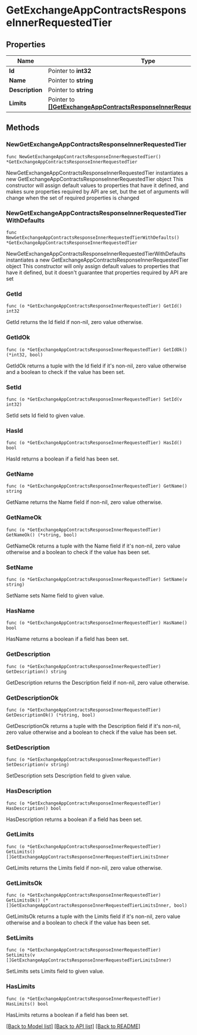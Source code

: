 # GetExchangeAppContractsResponseInnerRequestedTier

## Properties

Name | Type | Description | Notes
------------ | ------------- | ------------- | -------------
**Id** | Pointer to **int32** |  | [optional] 
**Name** | Pointer to **string** |  | [optional] 
**Description** | Pointer to **string** |  | [optional] 
**Limits** | Pointer to [**[]GetExchangeAppContractsResponseInnerRequestedTierLimitsInner**](GetExchangeAppContractsResponseInnerRequestedTierLimitsInner.md) |  | [optional] 

## Methods

### NewGetExchangeAppContractsResponseInnerRequestedTier

`func NewGetExchangeAppContractsResponseInnerRequestedTier() *GetExchangeAppContractsResponseInnerRequestedTier`

NewGetExchangeAppContractsResponseInnerRequestedTier instantiates a new GetExchangeAppContractsResponseInnerRequestedTier object
This constructor will assign default values to properties that have it defined,
and makes sure properties required by API are set, but the set of arguments
will change when the set of required properties is changed

### NewGetExchangeAppContractsResponseInnerRequestedTierWithDefaults

`func NewGetExchangeAppContractsResponseInnerRequestedTierWithDefaults() *GetExchangeAppContractsResponseInnerRequestedTier`

NewGetExchangeAppContractsResponseInnerRequestedTierWithDefaults instantiates a new GetExchangeAppContractsResponseInnerRequestedTier object
This constructor will only assign default values to properties that have it defined,
but it doesn't guarantee that properties required by API are set

### GetId

`func (o *GetExchangeAppContractsResponseInnerRequestedTier) GetId() int32`

GetId returns the Id field if non-nil, zero value otherwise.

### GetIdOk

`func (o *GetExchangeAppContractsResponseInnerRequestedTier) GetIdOk() (*int32, bool)`

GetIdOk returns a tuple with the Id field if it's non-nil, zero value otherwise
and a boolean to check if the value has been set.

### SetId

`func (o *GetExchangeAppContractsResponseInnerRequestedTier) SetId(v int32)`

SetId sets Id field to given value.

### HasId

`func (o *GetExchangeAppContractsResponseInnerRequestedTier) HasId() bool`

HasId returns a boolean if a field has been set.

### GetName

`func (o *GetExchangeAppContractsResponseInnerRequestedTier) GetName() string`

GetName returns the Name field if non-nil, zero value otherwise.

### GetNameOk

`func (o *GetExchangeAppContractsResponseInnerRequestedTier) GetNameOk() (*string, bool)`

GetNameOk returns a tuple with the Name field if it's non-nil, zero value otherwise
and a boolean to check if the value has been set.

### SetName

`func (o *GetExchangeAppContractsResponseInnerRequestedTier) SetName(v string)`

SetName sets Name field to given value.

### HasName

`func (o *GetExchangeAppContractsResponseInnerRequestedTier) HasName() bool`

HasName returns a boolean if a field has been set.

### GetDescription

`func (o *GetExchangeAppContractsResponseInnerRequestedTier) GetDescription() string`

GetDescription returns the Description field if non-nil, zero value otherwise.

### GetDescriptionOk

`func (o *GetExchangeAppContractsResponseInnerRequestedTier) GetDescriptionOk() (*string, bool)`

GetDescriptionOk returns a tuple with the Description field if it's non-nil, zero value otherwise
and a boolean to check if the value has been set.

### SetDescription

`func (o *GetExchangeAppContractsResponseInnerRequestedTier) SetDescription(v string)`

SetDescription sets Description field to given value.

### HasDescription

`func (o *GetExchangeAppContractsResponseInnerRequestedTier) HasDescription() bool`

HasDescription returns a boolean if a field has been set.

### GetLimits

`func (o *GetExchangeAppContractsResponseInnerRequestedTier) GetLimits() []GetExchangeAppContractsResponseInnerRequestedTierLimitsInner`

GetLimits returns the Limits field if non-nil, zero value otherwise.

### GetLimitsOk

`func (o *GetExchangeAppContractsResponseInnerRequestedTier) GetLimitsOk() (*[]GetExchangeAppContractsResponseInnerRequestedTierLimitsInner, bool)`

GetLimitsOk returns a tuple with the Limits field if it's non-nil, zero value otherwise
and a boolean to check if the value has been set.

### SetLimits

`func (o *GetExchangeAppContractsResponseInnerRequestedTier) SetLimits(v []GetExchangeAppContractsResponseInnerRequestedTierLimitsInner)`

SetLimits sets Limits field to given value.

### HasLimits

`func (o *GetExchangeAppContractsResponseInnerRequestedTier) HasLimits() bool`

HasLimits returns a boolean if a field has been set.


[[Back to Model list]](../README.md#documentation-for-models) [[Back to API list]](../README.md#documentation-for-api-endpoints) [[Back to README]](../README.md)


